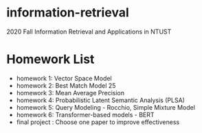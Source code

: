 # information-retrieval
2020 Fall Information Retrieval and Applications in NTUST

# Homework List
* homework 1: Vector Space Model 
* homework 2: Best Match Model 25
* homework 3: Mean Average Precision
* homework 4: Probabilistic Latent Semantic Analysis (PLSA)
* homework 5: Query Modeling - Rocchio, Simple Mixture Model
* homework 6: Transformer-based models - BERT
* final project : Choose one paper to improve effectiveness
